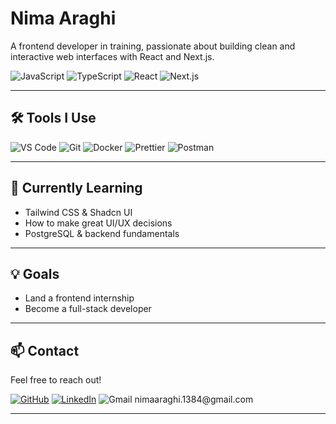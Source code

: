 # Nima Araghi

<p>
  A frontend developer in training, passionate about building clean and interactive web interfaces with React and Next.js.
</p>

<div>
  <img alt="JavaScript" src="https://img.shields.io/badge/JavaScript-F7DF1E?style=for-the-badge&logo=javascript&logoColor=black"/>
  <img alt="TypeScript" src="https://img.shields.io/badge/TypeScript-3178C6?style=for-the-badge&logo=typescript&logoColor=white"/>
  <img alt="React" src="https://img.shields.io/badge/React-20232A?style=for-the-badge&logo=react&logoColor=61DAFB"/>
  <img alt="Next.js" src="https://img.shields.io/badge/Next.js-000000?style=for-the-badge&logo=nextdotjs&logoColor=white"/>
</div>

---

## 🛠 Tools I Use

<div>
  <img alt="VS Code" src="https://img.shields.io/badge/VS%20Code-0078D4?style=for-the-badge&logo=visual%20studio%20code&logoColor=white"/>
  <img alt="Git" src="https://img.shields.io/badge/Git-F05032?style=for-the-badge&logo=git&logoColor=white"/>
  <img alt="Docker" src="https://img.shields.io/badge/Docker-2CA5E0?style=for-the-badge&logo=docker&logoColor=white"/>
  <img alt="Prettier" src="https://img.shields.io/badge/prettier-1A2C34?style=for-the-badge&logo=prettier&logoColor=F7BA3E"/>
  <img alt="Postman" src="https://img.shields.io/badge/Postman-FF6C37?style=for-the-badge&logo=postman&logoColor=white"/>
</div>

---

## 🌱 Currently Learning
- Tailwind CSS & Shadcn UI
- How to make great UI/UX decisions
- PostgreSQL & backend fundamentals

---

## 💡 Goals
- Land a frontend internship
- Become a full-stack developer

---

## 📫 Contact

Feel free to reach out!

<div>
  <a href="https://github.com/NimaAraghi"><img alt="GitHub" src="https://img.shields.io/badge/GitHub-181717?style=for-the-badge&logo=github&logoColor=white"/></a>
  <a href="https://www.linkedin.com/in/nima-araghi-065322372?utm_source=share&utm_campaign=share_via&utm_content=profile&utm_medium=android_app"><img alt="LinkedIn" src="https://img.shields.io/badge/LinkedIn-0077B5?style=for-the-badge&logo=linkedin&logoColor=white"/></a>
  <img alt="Gmail" src="https://img.shields.io/badge/Gmail-D14836?style=for-the-badge&logo=gmail&logoColor=white"/>
  <span>nimaaraghi.1384@gmail.com</span>
  
</div>

---

<!--
Badges from: https://github.com/alexandresanlim/Badges4-README.md-Profile
-->
